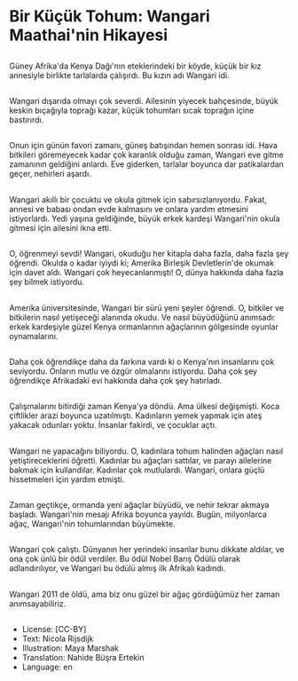 # Bir Küçük Tohum: Wangari Maathai'nin Hikayesi

##
Güney Afrika'da Kenya Dağı'nın eteklerindeki bir köyde, küçük bir kız annesiyle birlikte tarlalarda çalışırdı. Bu kızın adı Wangari idi.

##
Wangari dışarıda olmayı çok severdi. Ailesinin yiyecek bahçesinde, büyük keskin bıçağıyla toprağı kazar, küçük tohumları sıcak toprağın içine bastırırdı.

##
Onun için günün favori zamanı, güneş batışından hemen sonrası idi. Hava bitkileri göremeyecek kadar çok karanlık olduğu zaman, Wangari eve gitme zamanının geldiğini anlardı. Eve giderken, tarlalar boyunca dar patikalardan geçer, nehirleri aşardı.

##
Wangari akıllı bir çocuktu ve okula gitmek için sabırsızlanıyordu. Fakat, annesi ve babası ondan evde kalmasını ve onlara yardım etmesini istiyorlardı. Yedi yaşına geldiğinde, büyük erkek kardeşi Wangari'nin okula gitmesi için ailesini ikna etti.

##
O, öğrenmeyi sevdi! Wangari, okuduğu her kitapla daha fazla, daha fazla şey öğrendi. Okulda o kadar iyiydi ki; Amerika Birleşik Devletlerin'de okumak için davet aldı. Wangari çok heyecanlanmıştı! O, dünya hakkında daha fazla şey bilmek istiyordu.

##
Amerika üniversitesinde, Wangari bir sürü yeni şeyler öğrendi. O, bitkiler ve bitkilerin nasıl yetişeceği alanında okudu. Ve nasıl büyüdüğünü anımsadı: erkek kardeşiyle güzel Kenya ormanlarının ağaçlarının gölgesinde oyunlar oynamalarını.

##
Daha çok öğrendikçe daha da farkına vardı ki o Kenya'nın insanlarını çok seviyordu. Onların mutlu ve özgür olmalarını istiyordu. Daha çok şey öğrendikçe Afrikadaki evi hakkında daha çok şey hatırladı.

##
Çalışmalarını bitirdiği zaman Kenya'ya döndü. Ama ülkesi değişmişti. Koca çiftlikler arazi boyunca uzatılmıştı. Kadınların yemek yapmak için ateş yakacak odunları yoktu. İnsanlar fakirdi, ve çocuklar açtı.

##
Wangari ne yapacağını biliyordu. O, kadınlara tohum halinden ağaçları nasıl yetiştireceklerini öğretti. Kadınlar bu ağaçları sattılar, ve parayı ailelerine bakmak için kullandılar. Kadınlar çok mutlulardı. Wangari, onlara güçlü hissetmeleri için yardım etmişti.

##
Zaman geçtikçe, ormanda yeni ağaçlar büyüdü, ve nehir tekrar akmaya başladı. Wangari'nin mesajı Afrika boyunca yayıldı. Bugün, milyonlarca ağaç, Wangari'nin tohumlarından büyümekte.

##
Wangari çok çalıştı. Dünyanın her yerindeki insanlar bunu dikkate aldılar, ve ona çok ünlü bir ödül verdiler. Bu ödül Nobel Barış Ödülü olarak adlandırılıyor, ve Wangari bu ödülü almış ilk Afrikalı kadındı.

##
Wangari 2011 de öldü, ama biz onu güzel bir ağaç gördüğümüz her zaman anımsayabiliriz.

##
* License: [CC-BY]
* Text: Nicola Rijsdijk
* Illustration: Maya Marshak
* Translation: Nahide Büşra Ertekin
* Language: en

